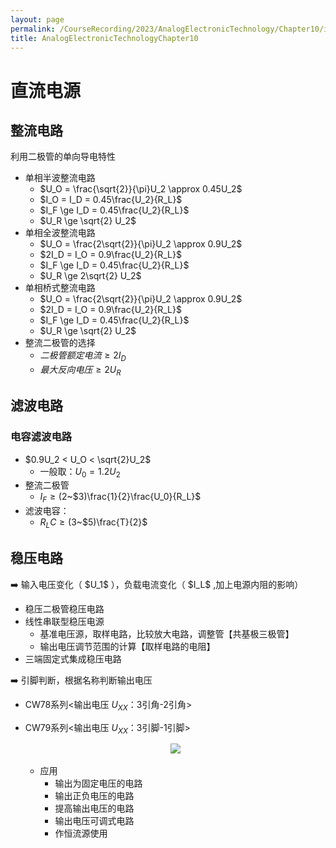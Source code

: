 ```yaml
---
layout: page
permalink: /CourseRecording/2023/AnalogElectronicTechnology/Chapter10/index.html
title: AnalogElectronicTechnologyChapter10
---
```


# 直流电源

## 整流电路

利用二极管的单向导电特性

- 单相半波整流电路
    - $U_O = \frac{\sqrt{2}}{\pi}U_2 \approx 0.45U_2$
    - $I_O = I_D = 0.45\frac{U_2}{R_L}$
    - $I_F \ge I_D = 0.45\frac{U_2}{R_L}$
    - $U_R \ge \sqrt{2} U_2$
- 单相全波整流电路
    - $U_O = \frac{2\sqrt{2}}{\pi}U_2 \approx 0.9U_2$
    - $2I_D = I_O = 0.9\frac{U_2}{R_L}$
    - $I_F \ge I_D = 0.45\frac{U_2}{R_L}$
    - $U_R \ge 2\sqrt{2} U_2$
- 单相桥式整流电路
    - $U_O = \frac{2\sqrt{2}}{\pi}U_2 \approx 0.9U_2$
    - $2I_D = I_O = 0.9\frac{U_2}{R_L}$
    - $I_F \ge I_D = 0.45\frac{U_2}{R_L}$
    - $U_R \ge \sqrt{2} U_2$
- 整流二极管的选择
    - $二极管额定电流\geq 2I_D$
    - $最大反向电压 \geq 2U_R$

## 滤波电路

### 电容滤波电路

- $0.9U_2 < U_O < \sqrt{2}U_2$
    - 一般取：$U_0 = 1.2U_2$
- 整流二极管
    - $I_F \ge (2$~$3)\frac{1}{2}\frac{U_0}{R_L}$
- 滤波电容：
    - $R_LC \ge (3$~$5)\frac{T}{2}$

## 稳压电路

<aside>
➡️ 输入电压变化（ $U_1$ ），负载电流变化（ $I_L$ ,加上电源内阻的影响）

</aside>

- 稳压二极管稳压电路
- 线性串联型稳压电源
    - 基准电压源，取样电路，比较放大电路，调整管【共基极三极管】
    - 输出电压调节范围的计算【取样电路的电阻】
- 三端固定式集成稳压电路

<aside>
➡️ 引脚判断，根据名称判断输出电压

</aside>

- CW78系列<输出电压 $U_{XX}$：3引角-2引角>
- CW79系列<输出电压 $U_{XX}$：3引脚-1引脚>
    
    <div style="display: flex; justify-content: center;">
        <img src="https://cryoushiwo.oss-cn-hangzhou.aliyuncs.com/images/202409071401377.png" style="max-width: 80%; height: auto;">
    </div><br>

    - 应用
        - 输出为固定电压的电路
        - 输出正负电压的电路
        - 提高输出电压的电路
        - 输出电压可调式电路
        - 作恒流源使用